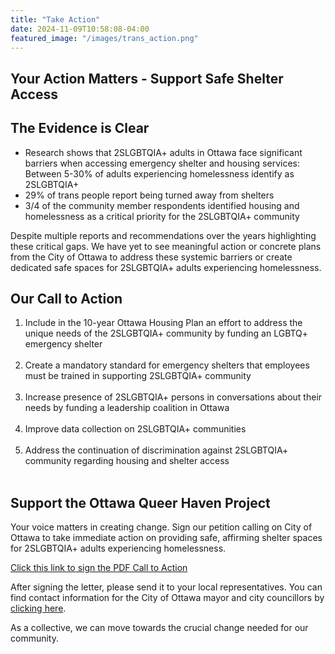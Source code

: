 ```yaml
---
title: "Take Action"
date: 2024-11-09T10:58:08-04:00
featured_image: "/images/trans_action.png"
---
```

<style>li {text-align: left}</style> 
<!-- {{/*  <style>li {font-weight: bold}</style>  */}} -->

<style>p {text-align: left}</style>

## Your Action Matters - Support Safe Shelter Access

## The Evidence is Clear
- Research shows that 2SLGBTQIA+ adults in Ottawa face significant barriers when accessing emergency shelter and housing services: Between 5-30% of adults experiencing homelessness identify as 2SLGBTQIA+
- 29% of trans people report being turned away from shelters
- 3/4 of the community member respondents identified housing and homelessness as a critical priority for the 2SLGBTQIA+ community

Despite multiple reports and recommendations over the years highlighting these critical gaps.
We have yet to see meaningful action or concrete plans from the City of Ottawa to address these systemic barriers or create dedicated safe spaces for 2SLGBTQIA+ adults experiencing homelessness.


## Our Call to Action
1. Include in the 10-year Ottawa Housing Plan an effort to address the unique needs of the 2SLGBTQIA+ community by funding an LGBTQ+ emergency shelter <br><br>
2. Create a mandatory standard for emergency shelters that employees must be trained in supporting 2SLGBTQIA+ community<br><br>
3. Increase presence of 2SLGBTQIA+ persons in conversations about their needs by funding a leadership coalition in Ottawa<br><br>
4. Improve data collection on 2SLGBTQIA+ communities<br><br>
5. Address the continuation of discrimination against 2SLGBTQIA+ community regarding housing and shelter access<br><br>

## Support the Ottawa Queer Haven Project
Your voice matters in creating change. Sign our petition calling on City of Ottawa to take immediate action on providing safe, affirming shelter spaces for 2SLGBTQIA+ adults experiencing homelessness.

[Click this link to sign the PDF Call to Action](/letter.pdf)

After signing the letter, please send it to your local representatives. You can find contact information for the City of Ottawa mayor and city councillors by [clicking here](https://ottawa.ca/en/city-hall/mayor-and-city-councillors).

As a collective, we can move towards the crucial change needed for our community. 


